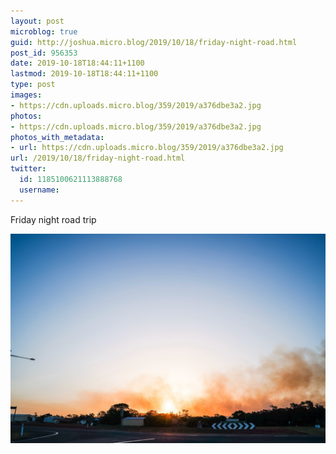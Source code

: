 ```yaml
---
layout: post
microblog: true
guid: http://joshua.micro.blog/2019/10/18/friday-night-road.html
post_id: 956353
date: 2019-10-18T18:44:11+1100
lastmod: 2019-10-18T18:44:11+1100
type: post
images:
- https://cdn.uploads.micro.blog/359/2019/a376dbe3a2.jpg
photos:
- https://cdn.uploads.micro.blog/359/2019/a376dbe3a2.jpg
photos_with_metadata:
- url: https://cdn.uploads.micro.blog/359/2019/a376dbe3a2.jpg
url: /2019/10/18/friday-night-road.html
twitter:
  id: 1185100621113888768
  username: 
---
```

Friday night road trip

<a href="https://joshwithers.blog/uploads/2019/a376dbe3a2.jpg"><img src="uploads/2019/a376dbe3a2.jpg" width="600" height="400" alt="" style="height: auto;" class="sunlit_image" /></a>

